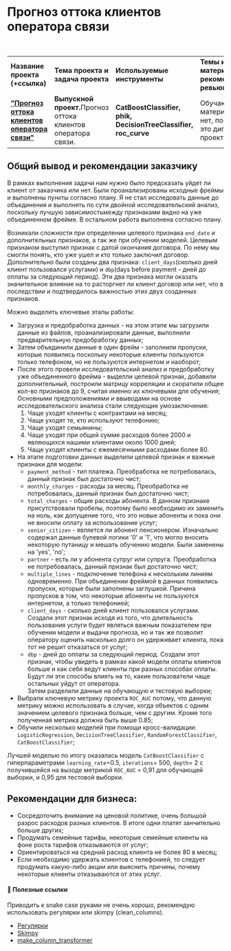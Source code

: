 # Прогноз оттока клиентов оператора связи

<br/>
<table>
    <tr>
        <td><b>Название проекта (+ссылка)</b></td>
        <td><b>Тема проекта и задача проекта</b></td>
        <td><b>Используемые инструменты</b></td>
        <td><b>Темы инф. материалов и рекомендации ревьювера</b></td>
    </tr>
    <tr>
        <td><a href="https://github.com/DinoWithPython/ds_practicum_projects/blob/main/Удовлетворенность%20сотрудников/06%20Сборный%20проект%202(Предсказание%20уровня%20удовлетворенности%20сотрудника%20и%20факт%20увольнения).ipynb" target="_blank"><b>"Прогноз оттока клиентов оператора связи"</b></a></td>
        <td><b>Выпускной проект.</b>Прогноз оттока клиентов оператора связи.</td>
        <td><b>CatBoostClassifier, phik, DecisionTreeClassifier, roc_curve</b></td>
        <td>Обучающих материалов нет, поскольку это дипломный проект.</td>
    </tr>
</table>

## Общий вывод и рекомендации заказчику
В рамках выполнения задачи нам нужно было предсказать уйдет ли клиент от заказчика или нет. Были проанализированы исходные фреймы и выполнены пункты согласно плану. Я не стал исследовать данные до объединения и выполнять по сути двойной исследовательский анализ, поскольку лучшую зависимостьмежду признаками видно на уже объединенном фрейме. В остальном работа выполнена согласно плану.    

Возникали сложности при определении целевого признака `end_date` и дополнительных признаков, а так же при обучении моделей. Целевым признаком выступил признак с датой окончания договора. По нему мы смогли понять, кто уже ушел и кто только заключил договор. Дополнительно были созданы два признака: `client_days`(сколько дней клиент пользовался услугами) и `dbp`(days before payment - дней до оплаты за следующий период). Эти два признака могли оказать значительное влияние на то расторгнет ли клиент договор или нет, что в последствии и подтвердилось важностью этих двух созданных признаков.   

Можно выделить ключевые этапы работы:
* Загрузка и предобработка данных - на этом этапе мы загрузили данные из файлов, проанализировали данные, выполнили предварительную предобработку данных;
* Затем объединили данные в один фрейм - заполнили пропуски, которые появились поскольку некоторые клиенты пользуются только телефоном, но не пользуются интернетом и наоборот;
* После этого провели исследовательский анализ и предобработку уже объединенного фрейма - выделли целевой признак, добавили дополнительный, построили матрицу корреляции и скоратили общее кол-во признаков до 9, считая именно их ключевыми для обучения;
    Основными предположениями и ввыводами на основе исследовательского анализа стали следующие умозаключения:
    1. Чаще уходят клиенты с контрактами на месяц;
    2. Чаще уходят те, кто используют телефонию;
    3. Чаще уходят семьянины;
    4. Чаще уходят при общей сумме расходов более 2000 и являющихся нашими клиентами около 1000 дней;
    5. Чаще уходят клиенты с ежемесячными расходами более 80.
* На этапе подготовки данных выделили целевой признак и важные признаки для модели:
    * `payment_method` - тип платежа. Преобработка не потребовалась, данный признак был достаточно чист;
    * `monthly_charges` - расходы за месяц. Преобработка не потребовалась, данный признак был достаточно чист;
    * `total_charges` - общие расходы абонента. В данном признаке присутствовали пробелы, поэтому было необходимо их заменить на ноль, как допущение того, что это новые абоненты и пока они не вносили оплату за использование услуг;
    * `senior_citizen` - является ли абонент пенсионером. Изначально содержал данные булевой логики '0' и '1', что могло вносить некоторую путаницу и мешать обучению модели. Были заменены на 'yes', 'no';
    * `partner` - есть ли у абонента супруг или супруга. Преобработка не потребовалась, данный признак был достаточно чист;
    * `multiple_lines` - подключение телефона к нескольким линиям одновременно. При объединении фреймой в данных появились пропуски, которые были заполнены заглушкой. Причина пропусков в том, что некоторые абоненты не пользуются интернетом, а только телефонией;
    * `client_days` - сколько дней клиент пользовался услугами. Создали этот признак исходя из того, что длительность пользования услуги будет являться важным показателем при обучении модели и выдачи прогноза, но и так же позволит оператору оценить насколько долго он удерживает клиента, пока тот не решит отказаться от услуг;
    * `dbp` - дней до оплаты за следующий период. Создали этот признак, чтобы увидеть в рамках какой модели оплаты клиентов больше и как себя ведут клиенты при разных способах оплаты. Будут ли эти способы влиять на то, какие пользователи чаще остальных уйдут от оператора.    
    Затем разделили данные на обучающую и тестовую выборки;
* Выбрали ключевую метрику проекта `ROC_AUC` потому, что данную метрику можно использовать в случае, когда объектов с одним значением целевого признака больше, чем с другим. Кроме того полученная метрика должна быть выше 0.85;
* Обучили несколько моделей при помощи кросс-валидации: `LogisticRegression`, `DecisionTreeClassifier`, `RandomForestClassifier`, `CatBoostClassifier`;

Лучшей моделью по итогу оказалась модель `CatBoostClassifier` с гиперпараметрами `learning_rate`=0.5, `iterations`= 500, `depth`= 2 с получившейся на вызоде метрикой `ROC_AUC` = 0,91 для обучающей выборки, и 0,95 для тестовой выборки. 

## Рекомендации для бизнеса:
* Сосредоточить внимание на ценовой политике, очень большой разрос расходов разных клиентов. В итоге одни платят занчительно больше других;
* Продумать семейные тарифы, некоторые семейные клиенты на фоне роста тарифов отказываются от услуг;
* Ориентироваться на средний расход клиента не более 80 в месяц;
* Если необходимо удержать клиентов с телефонией, то следует продумать какую-либо акции или выяснить причины, почему некоторые клиенты отказываются от этих услуг.

#### 📖 **Полезные ссылки**
Приводить к snake case руками не очень хорошо, рекомендую использовать регулярки или skimpy (clean_columns). 
* [Регулярки](https://habr.com/ru/articles/349860/)
* [Skimpy](https://pypi.org/project/skimpy/)
* [make_column_transformer](https://vc.ru/u/1389654-machine-learning/730865-19-samyh-elegantnyh-tryukov-sklearn-kotorye-ya-nashel-posle-3-let-ispolzovaniya)